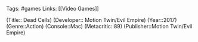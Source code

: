 Tags: #games
Links: [[Video Games]]

(Title:: Dead Cells)
(Developer:: Motion Twin/Evil Empire)
(Year::2017)
(Genre::Action)
(Console::Mac)
(Metacritic::89)
(Publisher::Motion Twin/Evil Empire)








